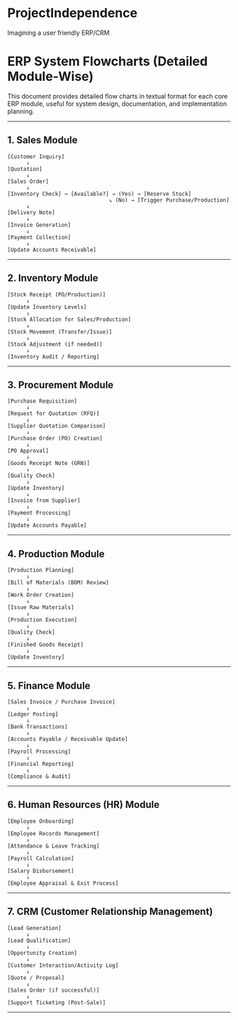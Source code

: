 # ProjectIndependence
Imagining a user friendly ERP/CRM


# ERP System Flowcharts (Detailed Module-Wise)

This document provides detailed flow charts in textual format for each core ERP module, useful for system design, documentation, and implementation planning.

---

## 1. **Sales Module**

```
[Customer Inquiry] 
      ↓
[Quotation] 
      ↓
[Sales Order] 
      ↓
[Inventory Check] → [Available?] → (Yes) → [Reserve Stock]
                                ↘ (No) → [Trigger Purchase/Production]
      ↓
[Delivery Note] 
      ↓
[Invoice Generation] 
      ↓
[Payment Collection] 
      ↓
[Update Accounts Receivable] 
```

---

## 2. **Inventory Module**

```
[Stock Receipt (PO/Production)] 
      ↓
[Update Inventory Levels] 
      ↓
[Stock Allocation for Sales/Production]
      ↓
[Stock Movement (Transfer/Issue)] 
      ↓
[Stock Adjustment (if needed)] 
      ↓
[Inventory Audit / Reporting]
```

---

## 3. **Procurement Module**

```
[Purchase Requisition]
      ↓
[Request for Quotation (RFQ)]
      ↓
[Supplier Quotation Comparison]
      ↓
[Purchase Order (PO) Creation]
      ↓
[PO Approval]
      ↓
[Goods Receipt Note (GRN)]
      ↓
[Quality Check]
      ↓
[Update Inventory]
      ↓
[Invoice from Supplier]
      ↓
[Payment Processing]
      ↓
[Update Accounts Payable]
```

---

## 4. **Production Module**

```
[Production Planning] 
      ↓
[Bill of Materials (BOM) Review]
      ↓
[Work Order Creation] 
      ↓
[Issue Raw Materials]
      ↓
[Production Execution] 
      ↓
[Quality Check] 
      ↓
[Finished Goods Receipt] 
      ↓
[Update Inventory]
```

---

## 5. **Finance Module**

```
[Sales Invoice / Purchase Invoice]
      ↓
[Ledger Posting] 
      ↓
[Bank Transactions] 
      ↓
[Accounts Payable / Receivable Update]
      ↓
[Payroll Processing] 
      ↓
[Financial Reporting] 
      ↓
[Compliance & Audit]
```

---

## 6. **Human Resources (HR) Module**

```
[Employee Onboarding]
      ↓
[Employee Records Management]
      ↓
[Attendance & Leave Tracking]
      ↓
[Payroll Calculation]
      ↓
[Salary Disbursement]
      ↓
[Employee Appraisal & Exit Process]
```

---

## 7. **CRM (Customer Relationship Management)**

```
[Lead Generation] 
      ↓
[Lead Qualification] 
      ↓
[Opportunity Creation]
      ↓
[Customer Interaction/Activity Log] 
      ↓
[Quote / Proposal] 
      ↓
[Sales Order (if successful)]
      ↓
[Support Ticketing (Post-Sale)]
```

---
